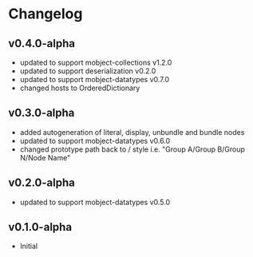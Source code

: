 # Changelog

## v0.4.0-alpha

- updated to support mobject-collections v1.2.0
- updated to support deserialization v0.2.0
- updated to support mobject-datatypes v0.7.0
- changed hosts to OrderedDictionary

## v0.3.0-alpha

- added autogeneration of literal, display, unbundle and bundle nodes
- updated to support mobject-datatypes v0.6.0
- changed prototype path back to / style i.e. "Group A/Group B/Group N/Node Name"

## v0.2.0-alpha

- updated to support mobject-datatypes v0.5.0

## v0.1.0-alpha

- Initial
